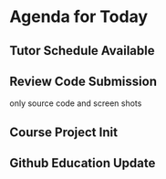 # Agenda for Today

## Tutor Schedule Available


## Review Code Submission 

only source code and screen shots

## Course Project Init

## Github Education Update
